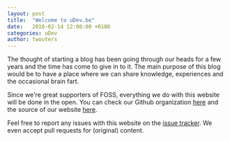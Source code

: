 ```yaml
---
layout: post
title:  "Welcome to uDev.be"
date:   2016-02-14 12:00:00 +0100
categories: uDev
author: twouters
---
```

The thought of starting a blog has been going through our heads for a few years
and the time has come to give in to it.
The main purpose of this blog would be to have a place where we can share
knowledge, experiences and the occasional brain fart.

Since we're great supporters of FOSS, everything we do with this website will be
done in the open.
You can check our Github organization [here](https://github.com/udevbe) and the 
source of our website [here](https://github.com/udevbe/udevbe.github.io).

Feel free to report any issues with this website on the
[issue tracker](https://github.com/udevbe/udevbe.github.io). We even accept pull
requests for (original) content.
